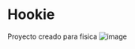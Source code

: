 # Hookie
Proyecto creado para fisica 
![image](https://github.com/floreschris/Hookie/assets/97532730/2e58564d-7c9b-41df-a5c9-c82f9feaf01d)

